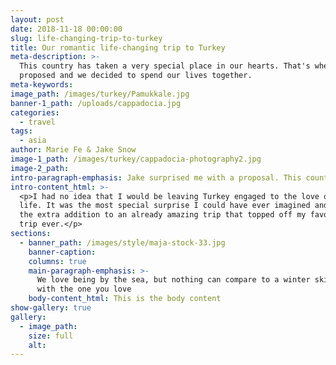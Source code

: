```yaml
---
layout: post
date: 2018-11-18 00:00:00
slug: life-changing-trip-to-turkey
title: Our romantic life-changing trip to Turkey
meta-description: >-
  This country has taken a very special place in our hearts. That's where Jake
  proposed and we decided to spend our lives together.
meta-keywords:
image_path: /images/turkey/Pamukkale.jpg
banner-1_path: /uploads/cappadocia.jpg
categories:
  - travel
tags:
  - asia
author: Marie Fe & Jake Snow
image-1_path: /images/turkey/cappadocia-photography2.jpg
image-2_path:
intro-paragraph-emphasis: Jake surprised me with a proposal. This country will be in our hearts forever.
intro-content_html: >-
  <p>I had no idea that I would be leaving Turkey engaged to the love of my
  life. It was the most special surprise I could have ever imagined and it was
  the extra addition to an already amazing trip that topped off my favourite
  trip ever.</p>
sections:
  - banner_path: /images/style/maja-stock-33.jpg
    banner-caption:
    columns: true
    main-paragraph-emphasis: >-
      We love being by the sea, but nothing can compare to a winter ski trip
      with the one you love
    body-content_html: This is the body content
show-gallery: true
gallery:
  - image_path:
    size: full
    alt:
---
```


